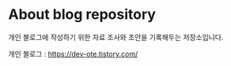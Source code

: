 # About blog repository



개인 블로그에 작성하기 위한 자료 조사와 초안을 기록해두는 저장소입니다.

개인 블로그 : https://dev-ote.tistory.com/

